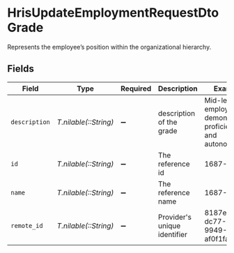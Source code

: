 # HrisUpdateEmploymentRequestDtoGrade

Represents the employee’s position within the organizational hierarchy.


## Fields

| Field                                                      | Type                                                       | Required                                                   | Description                                                | Example                                                    |
| ---------------------------------------------------------- | ---------------------------------------------------------- | ---------------------------------------------------------- | ---------------------------------------------------------- | ---------------------------------------------------------- |
| `description`                                              | *T.nilable(::String)*                                      | :heavy_minus_sign:                                         | description of the grade                                   | Mid-level employee demonstrating proficiency and autonomy. |
| `id`                                                       | *T.nilable(::String)*                                      | :heavy_minus_sign:                                         | The reference id                                           | 1687-3                                                     |
| `name`                                                     | *T.nilable(::String)*                                      | :heavy_minus_sign:                                         | The reference name                                         | 1687-4                                                     |
| `remote_id`                                                | *T.nilable(::String)*                                      | :heavy_minus_sign:                                         | Provider's unique identifier                               | 8187e5da-dc77-475e-9949-af0f1fa4e4e3                       |